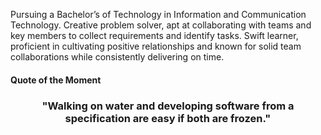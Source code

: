 

<!--
**dharakoriya/dharakoriya** is a ✨ _special_ ✨ repository because its `README.md` (this file) appears on your GitHub profile.

Here are some ideas to get you started:

- 🔭 I’m currently working on ...
- 🌱 I’m currently learning ...
- 👯 I’m looking to collaborate on ...
- 🤔 I’m looking for help with ...
- 💬 Ask me about ...
- 📫 How to reach me: ...
- 😄 Pronouns: ...
- ⚡ Fun fact: ...
-->

Pursuing a Bachelor’s of Technology in Information and Communication Technology. Creative problem
solver, apt at collaborating with teams and key members to collect requirements and identify tasks.
Swift learner, proficient in cultivating positive relationships and known for solid team collaborations while
consistently delivering on time.

 
<h4>Quote of the Moment</h4>
<h3 quote align='center'>"Walking on water and developing software from a specification are easy if both are frozen."</h3 quote>

